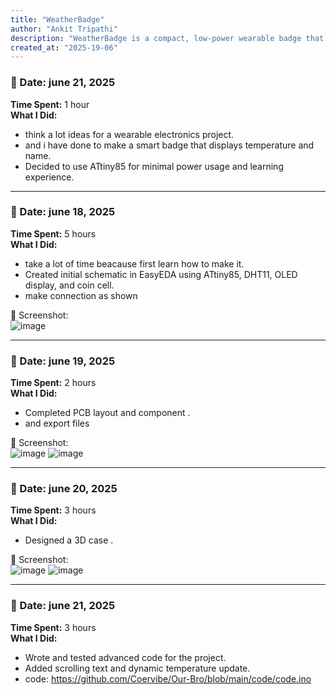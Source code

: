 ```yaml
---
title: "WeatherBadge"
author: "Ankit Tripathi"
description: "WeatherBadge is a compact, low-power wearable badge that senses and displays real-time temperature using a digital sensor and shows it on a stylish OLED screen. Built using the lightweight ATtiny85 microcontroller, this device is powered by a coin cell battery and designed to be worn like a name badge or keychain.The display scrolls your name or custom message along with the current ambient temperature in Celsius. It’s simple, elegant, and fun — a perfect conversation starter and beginner-friendly embedded hardware project."
created_at: "2025-19-06"
---
```



### 📅 Date: june 21, 2025  
**Time Spent:** 1 hour  
**What I Did:**  
- think a lot  ideas for a wearable electronics project.  
- and i have done to make   a smart badge that displays temperature and name.  
- Decided to use ATtiny85 for minimal power usage and learning experience.

---



### 📅 Date: june 18, 2025  
**Time Spent:** 5 hours  
**What I Did:**
- take a lot of time  beacause first learn how to make it.
- Created initial schematic in EasyEDA using ATtiny85, DHT11, OLED display, and coin cell.  
- make connection as shown

📸 Screenshot:  
![image](https://github.com/Coervibe/Our-Bro/blob/main/pcb/schematic.png)

---

### 📅 Date: june 19, 2025  
**Time Spent:** 2 hours  
**What I Did:**  
- Completed PCB layout and component .  
- and export files

📸 Screenshot:  
![image](https://github.com/Coervibe/Our-Bro/blob/main/pcb/pcb.png)
![image](https://github.com/Coervibe/Our-Bro/blob/main/pcb/3d%20pcb.png)

---

### 📅 Date: june 20, 2025  
**Time Spent:** 3 hours  
**What I Did:**  
- Designed a 3D case .  

📸 Screenshot:  
![image](https://github.com/Coervibe/Our-Bro/blob/main/cad/case1.png)
![image](https://github.com/Coervibe/Our-Bro/blob/main/cad/case2.png)

---

### 📅 Date: june 21, 2025  
**Time Spent:** 3 hours  
**What I Did:**  
- Wrote and tested advanced code for the project.  
- Added scrolling text and dynamic temperature update.
- code:
https://github.com/Coervibe/Our-Bro/blob/main/code/code.ino





